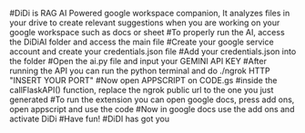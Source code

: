 #DiDi is RAG AI Powered google workspace companion, It analyzes files in your drive to create relevant suggestions when you are working on your google workspace such as docs or sheet
#To properly run the AI, access the DiDiAI folder and access the main file
#Create your google service account and create your credentials.json file
#Add your credentials.json into the folder
#Open the ai.py file and input your GEMINI API KEY
#After running the API you can run the python terminal and do ./ngrok HTTP "INSERT YOUR PORT"
#Now open APPSCRIPT on CODE.gs
#inside the callFlaskAPI() function, replace the ngrok public url to the one you just generated
#To run the extension you can open google docs, press add ons, open appscript and use the code
#Now in google docs use the add ons and activate DiDi
#Have fun!
#DiDI has got you
